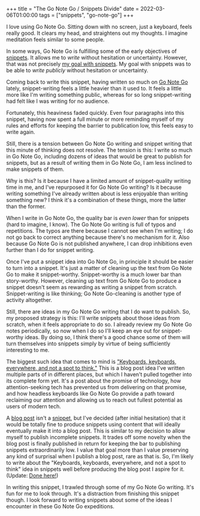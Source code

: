 +++
title = "The Go Note Go / Snippets Divide"
date = 2022-03-06T01:00:00
tags = ["snippets", "go-note-go"]
+++

I love using Go Note Go. Sitting down with no screen, just a keyboard, feels really good.
It clears my head, and straightens out my thoughts. I imagine meditation feels similar to some people.

In some ways, Go Note Go is fulfilling some of the early objectives of [snippets](/snippets/).
It allows me to _write_ without hesitation or uncertainty.
However, that was not precisely [my goal with snippets](/snippets/2019-12-30-writing-for-no-audience/).
My goal with snippets was to be able to _write publicly_ without hesitation or uncertainty.

Coming back to write this snippet, having written so much on [Go Note Go](/projects/go-note-go/) lately,
snippet-writing feels a little heavier than it used to.
It feels a little more like I'm writing something public, whereas for so long
snippet-writing had felt like I was writing for no audience.

Fortunately, this heaviness faded quickly. Even four paragraphs into this snippet, having now spent a full minute or more reminding myself of my rules and efforts for keeping the barrier to publication low, this feels easy to write again.

Still, there is a tension between Go Note Go writing and snippet writing that this minute of thinking does not resolve.
The tension is this:
I write so much in Go Note Go, including dozens of ideas that would be great to publish for snippets,
but as a result of writing them in Go Note Go, I am less inclined to make snippets of them.

Why is this? Is it because I have a limited amount of snippet-quality writing time in me, and I've repurposed it for Go Note Go writing? Is it because writing something I've already written about is less enjoyable than writing something new? I think it's a combination of these things, more the latter than the former.

When I write in Go Note Go, the quality bar is _even lower_ than for snippets (hard to imagine, I know).
The Go Note Go writing is full of typos and repetitions. The typos are there because I cannot see when I'm writing; I do not go back to correct anything because there's no mechanism for it.
Also because Go Note Go is not published anywhere, I can drop inhibitions even further than I do for snippet writing.

Once I've put a snippet idea into Go Note Go, in principle it should be easier to turn into a snippet.
It's just a matter of cleaning up the text from Go Note Go to make it snippet-worthy.
Snippet-worthy is a much lower bar than story-worthy.
However, cleaning up text from Go Note Go to produce a snippet doesn't seem as rewarding as writing a snippet from scratch. Snippet-writing is like thinking; Go Note Go-cleaning is another type of activity altogether.

Still, there are ideas in my Go Note Go writing that I do want to publish. So, my proposed strategy is this: I'll write snippets about those ideas from scratch, when it feels appropriate to do so. I already review my Go Note Go notes periodically, so now when I do so I'll keep an eye out for snippet-worthy ideas. By doing so, I think there's a good chance some of them will turn themselves into snippets simply by virtue of being sufficiently interesting to me.

The biggest such idea that comes to mind is ["Keyboards, keyboards, everywhere, and not a spot to think."](/snippets/2022-07-20-keyboards-everywhere/)
This is a blog post idea I've written multiple parts of in different places, but which I haven't pulled together into its complete form yet. It's a post about the promise of technology, how attention-seeking tech has prevented us from delivering on that promise, and how headless keyboards like Go Note Go provide a path toward reclaiming our attention and allowing us to reach out fullest potential as users of modern tech.

A [blog post](/posts/) isn't a [snippet](/snippets/), but I've decided (after initial hesitation) that it would be totally fine to produce snippets using content that will ideally eventually make it into a blog post.
This is similar to my decision to allow myself to publish incomplete snippets.
It trades off some novelty when the blog post is finally published in return for keeping the bar to publishing snippets extraordinarily low. I value that goal more than I value preserving any kind of surprisal when I publish a blog post, rare as that is.
So, I'm likely to write about the "Keyboards, keyboards, everywhere, and not a spot to think" idea in snippets well before producing the blog post I aspire for it. (Update: [Done here!](/snippets/2022-07-20-keyboards-everywhere/))

In writing this snippet, I trawled through some of my Go Note Go writing. It's fun for me to look through. It's a distraction from finishing this snippet though. I look forward to writing snippets about some of the ideas I encounter in these Go Note Go expeditions.
